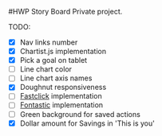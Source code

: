 #HWP Story Board
Private project.

TODO:
  - [x] Nav links number
  - [x] Chartist.js implementation
  - [x] Pick a goal on tablet
  - [ ] Line chart color
  - [ ] Line chart axis names
  - [x] Doughnut responsiveness
  - [ ] [Fastclick](https://github.com/ftlabs/fastclick) implementation
  - [ ] [Fontastic](http://fontastic.me) implementation
  - [ ] Green background for saved actions
  - [x] Dollar amount for Savings in 'This is you'
